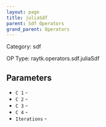 ```yaml
---
layout: page
title: juliaSdf
parent: Sdf Operators
grand_parent: Operators
---
```


Category: sdf

OP Type: raytk.operators.sdf.juliaSdf

## Parameters

* `C 1` - 
* `C 2` - 
* `C 3` - 
* `C 4` - 
* `Iterations` -
